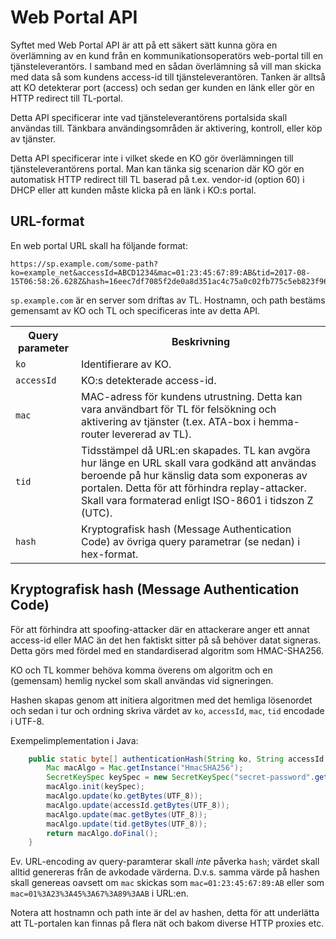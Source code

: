 # Web Portal API

Syftet med Web Portal API är att på ett säkert sätt kunna göra en överlämning av en kund från en kommunikationsoperatörs web-portal till en tjänsteleverantörs. I samband med en sådan överlämning så vill man skicka med data så som kundens access-id till tjänsteleverantören. Tanken är alltså att KO detekterar port (access) och sedan ger kunden en länk eller gör en HTTP redirect till TL-portal.

Detta API specificerar inte vad tjänsteleverantörens portalsida skall användas till. Tänkbara användingsområden är aktivering, kontroll, eller köp av tjänster.

Detta API specificerar inte i vilket skede en KO gör överlämningen till tjänsteleverantörens portal. Man kan tänka sig scenarion där KO gör en automatisk HTTP redirect till TL baserad på t.ex. vendor-id (option 60) i DHCP eller att kunden måste klicka på en länk i KO:s portal.

## URL-format

En web portal URL skall ha följande format:

	https://sp.example.com/some-path?ko=example_net&accessId=ABCD1234&mac=01:23:45:67:89:AB&tid=2017-08-15T06:58:26.628Z&hash=16eec7df7085f2de0a8d351ac4c75a0c02fb775c5eb823f96e6fb19bedaf65ed

`sp.example.com` är en server som driftas av TL. Hostnamn, och path bestäms gemensamt av KO och TL och specificeras inte av detta API.

<table>
	<tr>
		<th>Query parameter</th>
		<th>Beskrivning</th>
	</tr>
	<tr>
		<td>
			<code>ko</code>
		</td>
		<td>
			Identifierare av KO.
		</td>
	</tr>
	<tr>
		<td>
			<code>accessId</code>
		</td>
		<td>
			KO:s detekterade access-id.
		</td>
	</tr>
	<tr>
		<td>
			<code>mac</code>
		</td>
		<td>
			MAC-adress för kundens utrustning. Detta kan vara användbart för TL för felsökning och aktivering av tjänster (t.ex. ATA-box i hemma-router levererad av TL).
		</td>
	</tr>
	<tr>
		<td>
			<code>tid</code>
		</td>
		<td>
			Tidsstämpel då URL:en skapades. TL kan avgöra hur länge en URL skall vara godkänd att användas beroende på hur känslig data som exponeras av portalen. Detta för att förhindra replay-attacker. Skall vara formaterad enligt ISO-8601 i tidszon Z (UTC).
		</td>
	</tr>
	<tr>
		<td>
			<code>hash</code>
		</td>
		<td>
			Kryptografisk hash (Message Authentication Code) av övriga query parametrar (se nedan) i hex-format.
		</td>
	</tr>
</table>

## Kryptografisk hash (Message Authentication Code)

För att förhindra att spoofing-attacker där en attackerare anger ett annat access-id eller MAC än det hen faktiskt sitter på så behöver datat signeras. Detta görs med fördel med en standardiserad algoritm som HMAC-SHA256.

KO och TL kommer behöva komma överens om algoritm och en (gemensam) hemlig nyckel som skall användas vid signeringen.

Hashen skapas genom att initiera algoritmen med det hemliga lösenordet och sedan i tur och ordning skriva värdet av `ko`, `accessId`, `mac`, `tid` encodade i UTF-8.

Exempelimplementation i Java:
```java
	public static byte[] authenticationHash(String ko, String accessId, String mac, String tid) throws NoSuchAlgorithmException, InvalidKeyException  {
		Mac macAlgo = Mac.getInstance("HmacSHA256");
		SecretKeySpec keySpec = new SecretKeySpec("secret-password".getBytes(UTF_8), "HmacSHA256");
		macAlgo.init(keySpec);
		macAlgo.update(ko.getBytes(UTF_8));
		macAlgo.update(accessId.getBytes(UTF_8));
		macAlgo.update(mac.getBytes(UTF_8));
		macAlgo.update(tid.getBytes(UTF_8));
		return macAlgo.doFinal();
	}
```

Ev. URL-encoding av query-paramterar skall *inte* påverka `hash`; värdet skall alltid genereras från de avkodade värderna. D.v.s. samma värde på hashen skall genereas oavsett om `mac` skickas som `mac=01:23:45:67:89:AB` eller som `mac=01%3A23%3A45%3A67%3A89%3AAB` i URL:en.

Notera att hostnamn och path inte är del av hashen, detta för att underlätta att TL-portalen kan finnas på flera nät och bakom diverse HTTP proxies etc.




